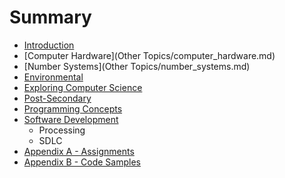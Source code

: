 # Summary

* [Introduction](README.md)
* [Computer Hardware](Other Topics/computer_hardware.md)
* [Number Systems](Other Topics/number_systems.md)
* [Environmental](environmental.md)
* [Exploring Computer Science](exploringcomputer_science.md)
* [Post-Secondary](post-secondary.md)
* [Programming Concepts](programming_concepts.md)
* [Software Development](software_development.md)
   * Processing
   * SDLC
* [Appendix A - Assignments](appendix_a_-_assignments.md)
* [Appendix B - Code Samples](appendix_b_-_code_samples.md)

